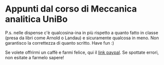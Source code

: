 # Appunti dal corso di Meccanica analitica UniBo

P.s. nelle dispense c'è qualcosina-ina in più rispetto a quanto fatto in classe (presa da libri come Arnold o Landau) e sicuramente qualcosa in meno. Non garantisco la correttezza di quanto scritto. Have fun :) 

Se volete offrirmi un caffè e farmi felice, qui il [link paypal](https://www.paypal.me/lorenzorizzi17). Se spottate errori, non esitate a farmelo sapere!

